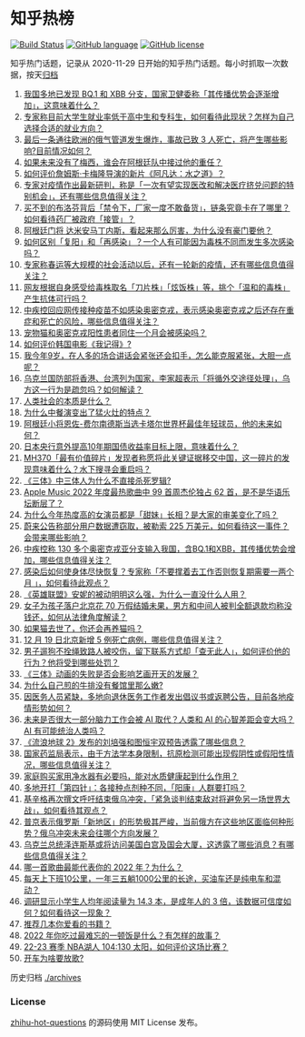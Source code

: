# 知乎热榜
[![Build Status](https://github.com/ToWeLong/zhihu-hot-questions/workflows/CI/badge.svg)](https://github.com/ToWeLong/zhihu-hot-questions/actions)
[![GitHub language](https://img.shields.io/badge/language-golang-orange.svg)](https://golang.org/)
[![GitHub license](https://img.shields.io/github/license/ToWeLong/zhihu-hot-questions)](https://github.com/ToWeLong/zhihu-hot-questions/blob/main/LICENSE)

知乎热门话题，记录从 2020-11-29 日开始的知乎热门话题。每小时抓取一次数据，按天[归档](./archives)

<!-- BEGIN -->

1. [我国多地已发现 BQ.1 和 XBB 分支，国家卫健委称「其传播优势会逐渐增加」，这意味着什么？](https://www.zhihu.com/question/573350176)
1. [专家称目前大学生就业率低于高中生和专科生，如何看待此现状？怎样为自己选择合适的就业方向？](https://www.zhihu.com/question/573093236)
1. [最后一条通往欧洲的俄气管道发生爆炸，事故已致 3 人死亡，将产生哪些影响?目前情况如何？](https://www.zhihu.com/question/573445550)
1. [如果未来没有了梅西，谁会在阿根廷队中接过他的重任？](https://www.zhihu.com/question/573022503)
1. [如何评价詹姆斯·卡梅隆导演的新片《阿凡达：水之道》？](https://www.zhihu.com/question/572556184)
1. [专家对疫情作出最新研判，称是「一次有望实现医改和解决医疗挤兑问题的特别机会」，还有哪些信息值得关注？](https://www.zhihu.com/question/573317247)
1. [买不到的布洛芬背后「禁令下，厂家一度不敢备货」，链条究竟卡在了哪里？如何看待药厂被政府「接管」？](https://www.zhihu.com/question/573235453)
1. [阿根廷门将 达米安马丁内斯，看起来那么厉害，为什么没有豪门要他？](https://www.zhihu.com/question/572883488)
1. [如何区别「复阳」和「再感染」？一个人有可能因为毒株不同而发生多次感染吗？](https://www.zhihu.com/question/573188528)
1. [专家称春运等大规模的社会活动以后，还有一轮新的疫情，还有哪些信息值得关注？](https://www.zhihu.com/question/573349996)
1. [网友根据自身感受给毒株取名「刀片株」「炫饭株」等，挑个「温和的毒株」产生抗体可行吗？](https://www.zhihu.com/question/573212733)
1. [中疾控回应网传接种疫苗不如感染奥密克戎，表示感染奥密克戎之后还存在重症和死亡的风险，哪些信息值得关注？](https://www.zhihu.com/question/573345595)
1. [宠物猫和奥密克戎阳性患者同住一个月会被感染吗？](https://www.zhihu.com/question/561286142)
1. [如何评价韩国电影《我记得》?](https://www.zhihu.com/question/569832189)
1. [我今年9岁，在人多的场合讲话会紧张还会扣手，怎么能克服紧张，大胆一点呢？](https://www.zhihu.com/question/571666450)
1. [乌克兰国防部将香港、台湾列为国家，李家超表示「将循外交途径处理」，乌方这一行为是疏忽吗？如何解读？](https://www.zhihu.com/question/573350775)
1. [人类社会的本质是什么？](https://www.zhihu.com/question/320166260)
1. [为什么中餐演变出了猛火灶的特点？](https://www.zhihu.com/question/427984175)
1. [阿根廷小将恩佐-费尔南德斯当选卡塔尔世界杯最佳年轻球员，他的未来如何？](https://www.zhihu.com/question/573023447)
1. [日本央行意外提高10年期国债收益率目标上限，意味着什么？](https://www.zhihu.com/question/573292965)
1. [MH370「最有价值碎片」发现者称愿将此关键证据移交中国，这一碎片的发现意味着什么？水下搜寻会重启吗？](https://www.zhihu.com/question/573305614)
1. [《三体》中三体人为什么不直接杀死罗辑?](https://www.zhihu.com/question/385448838)
1. [Apple Music 2022 年度最热歌曲中 99 首周杰伦独占 62 首，是不是华语乐坛断层了？](https://www.zhihu.com/question/569759001)
1. [为什么今年热度高的女演员都是「甜妹」长相？是大家的审美变化了吗？](https://www.zhihu.com/question/569733096)
1. [蔚来公告称部分用户数据遭窃取，被勒索 225 万美元，如何看待这一事件？会带来哪些影响？](https://www.zhihu.com/question/573361958)
1. [中疾控称 130 多个奥密克戎亚分支输入我国，含BQ.1和XBB，其传播优势会增加，哪些信息值得关注？](https://www.zhihu.com/question/573347099)
1. [感染后如何使身体尽快恢复？专家称「不要撑着去工作否则恢复期需要一两个月 」，如何看待此观点？](https://www.zhihu.com/question/573059289)
1. [《英雄联盟》安妮的被动明明这么强，为什么一直没什么人用？](https://www.zhihu.com/question/555871785)
1. [女子为孩子落户北京花 70 万假结婚未果，男方和中间人被判全额退款均称没钱还，如何从法律角度解读？](https://www.zhihu.com/question/573062373)
1. [如果猫去世了，你还会再养猫吗？](https://www.zhihu.com/question/572968762)
1. [12 月 19 日北京新增 5 例死亡病例，哪些信息值得关注？](https://www.zhihu.com/question/573231585)
1. [男子遛狗不拴绳致路人被咬伤，留下联系方式却「查无此人」，如何评价他的行为？他将受到哪些处罚？](https://www.zhihu.com/question/572962552)
1. [《三体》动画的失败是否会影响艺画开天的发展？](https://www.zhihu.com/question/571908153)
1. [为什么自己煎的牛排没有餐馆里那么嫩?](https://www.zhihu.com/question/28343823)
1. [因医务人员紧缺，多地向退休医务工作者发出倡议书或返聘公告，目前各地疫情形势如何？](https://www.zhihu.com/question/573114319)
1. [未来是否很大一部分脑力工作会被 AI 取代？人类和 AI 的心智差距会变大吗？AI 有可能统治人类吗？](https://www.zhihu.com/question/571437410)
1. [《流浪地球 2》发布的刘培强和图恒宇双预告透露了哪些信息？](https://www.zhihu.com/question/573075302)
1. [国家药监局表示，由于方法学本身限制，抗原检测可能出现假阴性或假阳性情况，哪些信息值得关注？](https://www.zhihu.com/question/573344576)
1. [家庭购买家用净水器有必要吗，能对水质健康起到什么作用？](https://www.zhihu.com/question/571438331)
1. [多地开打「第四针」：各接种点剂种不同，「阳康」人群要打吗？](https://www.zhihu.com/question/573445786)
1. [基辛格再次撰文呼吁结束俄乌冲突，「紧急谈判结束敌对将避免另一场世界大战」，如何看待其观点？](https://www.zhihu.com/question/573102476)
1. [普京表示俄罗斯「新地区」的形势极其严峻，当前俄方在这些地区面临何种形势？俄乌冲突未来会往哪个方向发展？](https://www.zhihu.com/question/573327254)
1. [乌克兰总统泽连斯基或将访问美国白宫及国会大厦，这透露了哪些消息？有哪些信息值得关注？](https://www.zhihu.com/question/573445501)
1. [哪一首歌曲最能代表你的 2022 年？为什么？](https://www.zhihu.com/question/571900761)
1. [每天上下班10公里，一年三五躺1000公里的长途，买油车还是纯电车和混动？](https://www.zhihu.com/question/544561164)
1. [调研显示小学生人均年阅读量为 14.3 本，是成年人的 3 倍，该数据可信度如何？如何看待这一现象？](https://www.zhihu.com/question/573102503)
1. [推荐几本你爱看的书籍？](https://www.zhihu.com/question/570576294)
1. [2022 年你吃过最难忘的一顿饭是什么？有怎样的故事？](https://www.zhihu.com/question/568881924)
1. [22-23 赛季 NBA湖人 104:130 太阳，如何评价这场比赛？](https://www.zhihu.com/question/573240677)
1. [开车为啥要放歌?](https://www.zhihu.com/question/559172029)

<!-- END -->

历史归档 [./archives](./archives)


### License
[zhihu-hot-questions](https://github.com/towelong/zhihu-hot-questions) 的源码使用 MIT License 发布。